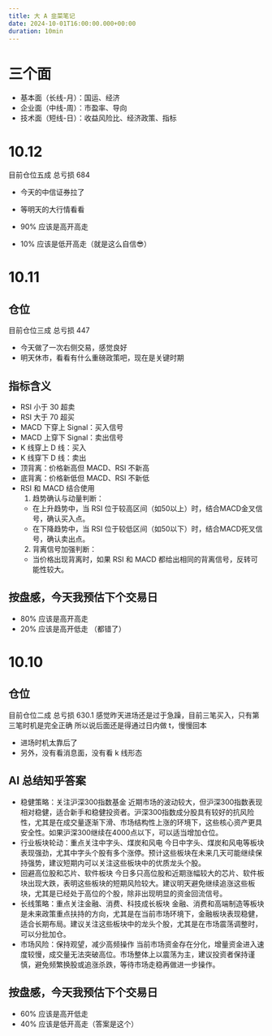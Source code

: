 ```yaml
---
title: 大 A 韭菜笔记
date: 2024-10-01T16:00:00.000+00:00
duration: 10min
---
```


# 三个面

- 基本面（长线-月）：国运、经济
- 企业面（中线-周）：市盈率、导向
- 技术面（短线-日）：收益风险比、经济政策、指标

# 10.12

目前仓位五成
总亏损 684

- 今天的中信证券拉了
- 等明天的大行情看看

- 90% 应该是高开高走
- 10% 应该是低开高走（就是这么自信😎）

# 10.11

## 仓位

目前仓位三成
总亏损 447

- 今天做了一次右侧交易，感觉良好
- 明天休市，看看有什么重磅政策吧，现在是关键时期

## 指标含义

- RSI 小于 30 超卖
- RSI 大于 70 超买
- MACD 下穿上 Signal：买入信号
- MACD 上穿下 Signal：卖出信号
- K 线穿上 D 线：买入
- K 线穿下 D 线：卖出
- 顶背离：价格新高但 MACD、RSI 不新高
- 底背离：价格新低但 MACD、RSI 不新低
- RSI 和 MACD 结合使用
  1. 趋势确认与动量判断：
  - 在上升趋势中，当 RSI 位于较高区间（如50以上）时，结合MACD金叉信号，确认买入点。
  - 在下降趋势中，当 RSI 位于较低区间（如50以下）时，结合MACD死叉信号，确认卖出点。
  2. 背离信号加强判断：
  - 当价格出现背离时，如果 RSI 和 MACD 都给出相同的背离信号，反转可能性较大。

## 按盘感，今天我预估下个交易日

- 80% 应该是高开高走
- 20% 应该是高开低走
  （都错了）

# 10.10

## 仓位

目前仓位二成
总亏损 630.1
感觉昨天进场还是过于急躁，目前三笔买入，只有第三笔时机是完全正确
所以说后面还是得通过日内做 t，慢慢回本

- 进场时机太靠后了
- 另外，没有看消息面，没有看 k 线形态

## AI 总结知乎答案

- 稳健策略：关注沪深300指数基金 近期市场的波动较大，但沪深300指数表现相对稳健，适合新手和稳健投资者。沪深300指数成分股具有较好的抗风险性，尤其是在成交量逐渐下滑、市场结构性上涨的环境下，这些核心资产更具安全性。如果沪深300继续在4000点以下，可以适当增加仓位。
- 行业板块轮动：重点关注中字头、煤炭和风电 今日中字头、煤炭和风电等板块表现强劲，尤其中字头个股有多个涨停。预计这些板块在未来几天可能继续保持强势，建议短期内可以关注这些板块中的优质龙头个股。
- 回避高位股和芯片、软件板块 今日多只高位股和近期涨幅较大的芯片、软件板块出现大跌，表明这些板块的短期风险较大。建议明天避免继续追涨这些板块，尤其是已经处于高位的个股，除非出现明显的资金回流信号。
- 长线策略：重点关注金融、消费、科技成长板块 金融、消费和高端制造等板块是未来政策重点扶持的方向，尤其是在当前市场环境下，金融板块表现稳健，适合长期布局。建议关注这些板块中的龙头个股，尤其是在市场震荡调整时，可以分批加仓。
- 市场风险：保持观望，减少高频操作 当前市场资金存在分化，增量资金进入速度较慢，成交量无法突破高位。市场整体上以震荡为主，建议投资者保持谨慎，避免频繁换股或追涨杀跌，等待市场走稳再做进一步操作。

## 按盘感，今天我预估下个交易日

- 60% 应该是高开低走
- 40% 应该是低开高走（答案是这个）
